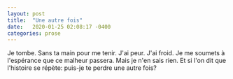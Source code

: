```yaml
---
layout: post
title:  "Une autre fois"
date:   2020-01-25 02:08:17 -0400
categories: prose
---
```


Je tombe. Sans ta main pour me tenir. J'ai peur. J'ai froid. Je me soumets à
l'espérance que ce malheur passera. Mais je n'en sais rien. Et si l'on dit que
l'histoire se répète: puis-je te perdre une autre fois?
